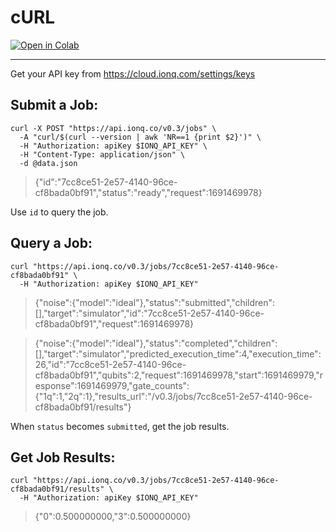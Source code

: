 # cURL

[![Open in Colab](https://colab.research.google.com/assets/colab-badge.svg)](https://colab.research.google.com/github/ionq-samples/getting-started/blob/main/curl/main.ipynb)

---

Get your API key from <https://cloud.ionq.com/settings/keys>

## Submit a Job:

```shell
curl -X POST "https://api.ionq.co/v0.3/jobs" \
  -A "curl/$(curl --version | awk 'NR==1 {print $2}')" \
  -H "Authorization: apiKey $IONQ_API_KEY" \
  -H "Content-Type: application/json" \
  -d @data.json
```

> {"id":"7cc8ce51-2e57-4140-96ce-cf8bada0bf91","status":"ready","request":1691469978}

Use `id` to query the job.

## Query a Job:

```shell
curl "https://api.ionq.co/v0.3/jobs/7cc8ce51-2e57-4140-96ce-cf8bada0bf91" \
  -H "Authorization: apiKey $IONQ_API_KEY"
```

> {"noise":{"model":"ideal"},"status":"submitted","children":[],"target":"simulator","id":"7cc8ce51-2e57-4140-96ce-cf8bada0bf91","request":1691469978}

> {"noise":{"model":"ideal"},"status":"completed","children":[],"target":"simulator","predicted_execution_time":4,"execution_time":26,"id":"7cc8ce51-2e57-4140-96ce-cf8bada0bf91","qubits":2,"request":1691469978,"start":1691469979,"response":1691469979,"gate_counts":{"1q":1,"2q":1},"results_url":"/v0.3/jobs/7cc8ce51-2e57-4140-96ce-cf8bada0bf91/results"}

When `status` becomes `submitted`, get the job results.

## Get Job Results:

```shell
curl "https://api.ionq.co/v0.3/jobs/7cc8ce51-2e57-4140-96ce-cf8bada0bf91/results" \
  -H "Authorization: apiKey $IONQ_API_KEY"
```

> {"0":0.500000000,"3":0.500000000}
